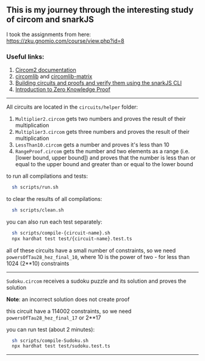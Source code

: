 ## This is my journey through the interesting study of circom and snarkJS

I took the assignments from here: https://zku.gnomio.com/course/view.php?id=8

### Useful links:

1. [Circom2 documentation](https://docs.circom.io/getting-started/installation/)
2. [circomlib](https://github.com/iden3/circomlib/tree/master/circuits) and [circomlib-matrix](https://github.com/socathie/circomlib-matrix/tree/master/circuits)
3. [Building circuits and proofs and verify them using the snarkJS CLI](https://www.samsclass.info/141/proj/C523.htm)
4. [Introduction to Zero Knowledge Proof](https://github.com/enricobottazzi/ZKverse/blob/master/README.md)

---

All circuits are located in the `circuits/helper` folder:

1. `Multiplier2.circom` gets two numbers and proves the result of
   their multiplication
2. `Multiplier3.circom` gets three numbers and proves the result of their multiplication
3. `LessThan10.circom` gets a number and proves it's less than 10
4. `RangeProof.circom` gets the number and two elements as a range (i.e. [lower bound, upper bound]) and proves that the number is less than or equal to the upper bound and greater than or equal to the lower bound

to run all compilations and tests:

```bash
  sh scripts/run.sh
```

to clear the results of all compilations:

```bash
  sh scripts/clean.sh
```

you can also run each test separately:

```bash
  sh scripts/compile-{circuit-name}.sh
  npx hardhat test test/{circuit-name}.test.ts
```

all of these circuits have a small number of constraints, so we need `powersOfTau28_hez_final_10`, where 10 is the power of two - for less than 1024 (2\*\*10) constraints

---

`Sudoku.circom` receives a sudoku puzzle and its solution and proves the solution

**Note**: an incorrect solution does not create proof

this circuit have a 114002 constraints, so we need `powersOfTau28_hez_final_17` or 2\*\*17

you can run test (about 2 minutes):

```bash
  sh scripts/compile-Sudoku.sh
  npx hardhat test test/sudoku.test.ts
```

---
